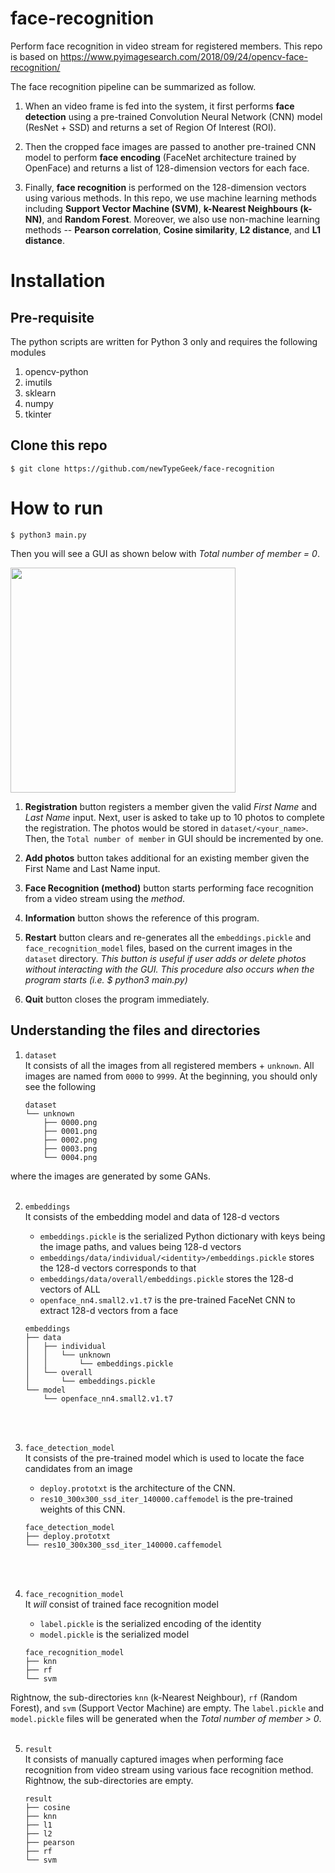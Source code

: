 # face-recognition
Perform face recognition in video stream for registered members. This repo is based on https://www.pyimagesearch.com/2018/09/24/opencv-face-recognition/<br>

The face recognition pipeline can be summarized as follow. <br>
1. When an video frame is fed into the system, it first performs **face detection** using a pre-trained Convolution Neural Network (CNN) model (ResNet + SSD) and returns a set of Region Of Interest (ROI). <br>

2. Then the cropped face images are passed to another pre-trained CNN model to perform **face encoding** (FaceNet architecture trained by OpenFace) and returns a list of 128-dimension vectors for each face.<br>

3. Finally, **face recognition** is performed on the 128-dimension vectors using various methods. In this repo, we use machine learning methods including **Support Vector Machine (SVM)**, **k-Nearest Neighbours (k-NN)**, and **Random Forest**. Moreover, we also use non-machine learning methods -- **Pearson correlation**, **Cosine similarity**, **L2 distance**, and **L1 distance**.

# Installation
## Pre-requisite
The python scripts are written for Python 3 only and requires the following modules <br>
1. opencv-python
2. imutils
3. sklearn
4. numpy
5. tkinter

## Clone this repo
`$ git clone https://github.com/newTypeGeek/face-recognition`

# How to run
`$ python3 main.py`

Then you will see a GUI as shown below with *Total number of member = 0*.<br>

<img src="https://github.com/newTypeGeek/face-recognition/blob/master/gui.png" width="360">

1. **Registration** button registers a member given the valid *First Name* and *Last Name* input. Next, user is asked to
   take up to 10 photos to complete the registration. The photos would be stored in `dataset/<your_name>`. Then, the `Total number of member` in GUI should be incremented by one.

2. **Add photos** button takes additional for an existing member given the First Name and Last Name input.

3. **Face Recognition (method)** button starts performing face recognition from a video stream using the *method*.

4. **Information** button shows the reference of this program.

5. **Restart** button clears and re-generates all the `embeddings.pickle` and `face_recognition_model` files, based on the current images in the `dataset` directory.
*This button is useful if user adds or delete photos without interacting with the GUI.
This procedure also occurs when the program starts (i.e. $ python3 main.py)*

6. **Quit** button closes the program immediately.



## Understanding the files and directories
1. `dataset` <br> 
It consists of all the images from all registered members + `unknown`.
All images are named from `0000` to `9999`. At the beginning, you should only see the following
    ```
    dataset
    └── unknown
        ├── 0000.png
        ├── 0001.png
        ├── 0002.png
        ├── 0003.png
        └── 0004.png
    ```
where the images are generated by some GANs.<br><br>


2. `embeddings` <br>
    It consists of the embedding model and data of 128-d vectors
    - `embeddings.pickle` is the serialized Python dictionary with keys being the image paths, and values being 128-d vectors
    - `embeddings/data/individual/<identity>/embeddings.pickle` stores the 128-d vectors
      corresponds to that <identity>
    - `embeddings/data/overall/embeddings.pickle` stores the 128-d vectors of ALL <identity>
    - `openface_nn4.small2.v1.t7` is the pre-trained FaceNet CNN to extract 128-d vectors from a face
    ```
    embeddings
    ├── data
    │   ├── individual
    │   │   └── unknown
    │   │       └── embeddings.pickle
    │   └── overall
    │       └── embeddings.pickle
    └── model
        └── openface_nn4.small2.v1.t7
    ```
    <br><br>

3. `face_detection_model`<br>
    It consists of the pre-trained model which is used to locate the face candidates from an image
    - `deploy.prototxt` is the architecture of the CNN.
    - `res10_300x300_ssd_iter_140000.caffemodel` is the pre-trained weights of this CNN.
    ```
    face_detection_model
    ├── deploy.prototxt
    └── res10_300x300_ssd_iter_140000.caffemodel
    ```
    <br><br>

4. `face_recognition_model`<br>
    It *will* consist of trained face recognition model
    - `label.pickle` is the serialized encoding of the identity
    - `model.pickle` is the serialized model<br>
    ```
    face_recognition_model
    ├── knn
    ├── rf
    └── svm
    ```
Rightnow, the sub-directories `knn` (k-Nearest Neighbour), `rf` (Random Forest), and `svm` (Support Vector Machine) are empty.
The `label.pickle` and `model.pickle` files will be generated when the *Total number of member > 0*. <br><br>

5. `result`<br>
    It consists of manually captured images when performing face recognition from video stream 
    using various face recognition method. Rightnow, the sub-directories are empty.
    ```
    result
    ├── cosine
    ├── knn
    ├── l1
    ├── l2
    ├── pearson
    ├── rf
    └── svm
    ```
